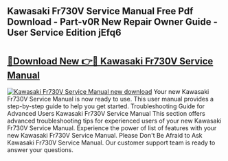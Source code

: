 ## Kawasaki Fr730V Service Manual Free Pdf Download - Part-v0R New Repair Owner Guide - User Service Edition jEfq6

# <h2><a href="http://bc15302.oget.top/?id=Kawasaki+Fr730V+Service+Manual">🔗Download New 👉🔴 Kawasaki Fr730V Service Manual</a></h2>

[![Kawasaki Fr730V Service Manual new download](https://i.imgur.com/5g1atiW.png)](http://bc15302.oget.top/?id=Kawasaki+Fr730V+Service+Manual)
Your new Kawasaki Fr730V Service Manual is now ready to use. This user manual provides a step-by-step guide to help you get started. Troubleshooting Guide for Advanced Users Kawasaki Fr730V Service Manual This section offers advanced troubleshooting tips for experienced users of your new Kawasaki Fr730V Service Manual. Experience the power of list of features with your new Kawasaki Fr730V Service Manual. Please Don't Be Afraid to Ask Kawasaki Fr730V Service Manual. Our customer support team is ready to answer your questions.
